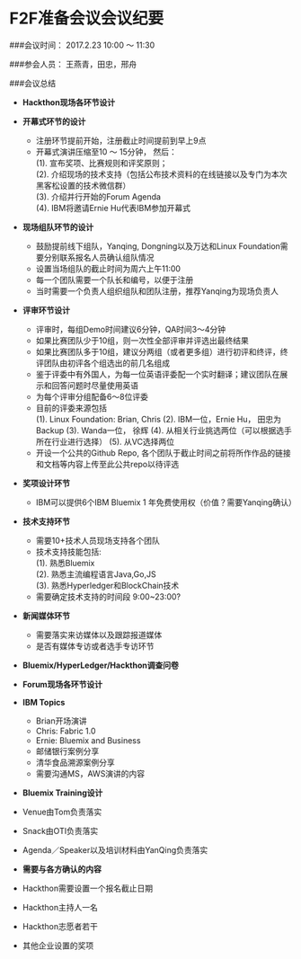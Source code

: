 # F2F准备会议会议纪要

###会议时间： 2017.2.23 10:00 ～ 11:30

###参会人员： 王燕青，田忠，邢舟

###会议总结

* **Hackthon现场各环节设计**
 * **开幕式环节的设计**
   - 注册环节提前开始，注册截止时间提前到早上9点
   - 开幕式演讲压缩至10 ～ 15分钟， 然后：  
     (1). 宣布奖项、比赛规则和评奖原则；  
     (2). 介绍现场的技术支持（包括公布技术资料的在线链接以及专门为本次黑客松设置的技术微信群）  
     (3). 介绍并行开始的Forum Agenda  
     (4). IBM将邀请Ernie Hu代表IBM参加开幕式    
 * **现场组队环节的设计**
   - 鼓励提前线下组队，Yanqing, Dongning以及万达和Linux Foundation需要分别联系报名人员确认组队情况
   - 设置当场组队的截止时间为周六上午11:00
   - 每一个团队需要一个队长和编号，以便于注册
   - 当时需要一个负责人组织组队和团队注册，推荐Yanqing为现场负责人
 * **评审环节设计**
   - 评审时，每组Demo时间建议6分钟，QA时间3～4分钟
   - 如果比赛团队少于10组，则一次性全部评审并评选出最终结果
   - 如果比赛团队多于10组，建议分两组（或者更多组）进行初评和终评，终评团队由初评各个组选出的前几名组成
   - 鉴于评委中有外国人，为每一位英语评委配一个实时翻译；建议团队在展示和回答问题时尽量使用英语
   - 为每个评审分组配备6～8位评委
   - 目前的评委来源包括  
     (1). Linux Foundation: Brian, Chris
     (2). IBM一位，Ernie Hu， 田忠为Backup
     (3). Wanda一位， 徐辉
     (4). 从相关行业挑选两位（可以根据选手所在行业进行选择）
     (5). 从VC选择两位
   - 开设一个公共的Github Repo, 各个团队于截止时间之前将所作作品的链接和文档等内容上传至此公共repo以待评选
 * **奖项设计环节**
   - IBM可以提供6个IBM Bluemix 1 年免费使用权（价值？需要Yanqing确认）
 * **技术支持环节**
   - 需要10+技术人员现场支持各个团队
   - 技术支持技能包括:  
   (1). 熟悉Bluemix  
   (2). 熟悉主流编程语言Java,Go,JS  
   (3). 熟悉Hyperledger和BlockChain技术  
   - 需要确定技术支持的时间段 9:00~23:00?
 * **新闻媒体环节**
   - 需要落实来访媒体以及跟踪报道媒体
   - 是否有媒体专访或者选手专访环节
 * **Bluemix/HyperLedger/Hackthon调查问卷** 

* **Forum现场各环节设计**
 * **IBM Topics**
   - Brian开场演讲
   - Chris: Fabric 1.0
   - Ernie: Bluemix and Business
   - 邮储银行案例分享
   - 清华食品溯源案例分享
   - 需要沟通MS，AWS演讲的内容

* **Bluemix Training设计**
 * Venue由Tom负责落实
 * Snack由OTI负责落实
 * Agenda／Speaker以及培训材料由YanQing负责落实

* **需要与各方确认的内容**
 * Hackthon需要设置一个报名截止日期  
 * Hackthon主持人一名
 * Hackthon志愿者若干
 * 其他企业设置的奖项
